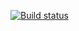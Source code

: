 [![Build status](https://ci.appveyor.com/api/projects/status/3jvca5dddr4kby05?svg=true)](https://ci.appveyor.com/project/Xomigrek/aqa-code)